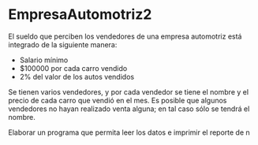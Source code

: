# EmpresaAutomotriz2

El sueldo que perciben los vendedores de una empresa automotriz está integrado de la siguiente manera:
- Salario mínimo
- $100000 por cada carro vendido
- 2% del valor de los autos vendidos

Se tienen varios vendedores, y por cada vendedor se tiene el nombre y el precio de cada carro que vendió en el mes.  Es posible que algunos vendedores no hayan realizado venta alguna; en tal caso sólo se tendrá el nombre.

Elaborar un programa que permita leer los datos e imprimir el reporte de n

